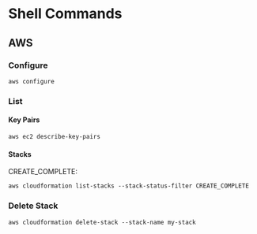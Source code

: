 # Shell Commands

## AWS

### Configure

```shell
aws configure
```

### List

#### Key Pairs

```shell
aws ec2 describe-key-pairs
```

#### Stacks

CREATE_COMPLETE:

```shell
aws cloudformation list-stacks --stack-status-filter CREATE_COMPLETE
```

### Delete Stack

```shell
aws cloudformation delete-stack --stack-name my-stack
```
